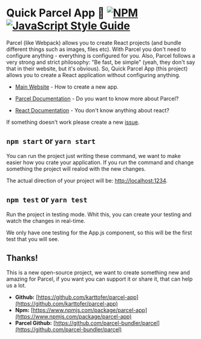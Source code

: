 # Quick Parcel App 🚀 [![NPM](https://img.shields.io/npm/v/parcel-app.svg)](https://www.npmjs.com/package/parcel-app) [![JavaScript Style Guide](https://img.shields.io/badge/code_style-standard-brightgreen.svg)](https://standardjs.com) </br>

Parcel (like Webpack) allows you to create React projects (and bundle different things such as images, files etc). With Parcel you don't need to configure anything - everything is configured for you. Also, Parcel follows a very strong and strict philosophy: "Be fast, be simple" (yeah, they don't say that in their website, but it's obvious). So, Quick Parcel App (this project) allows you to create a React application without configuring anything.

-   [Main Website](https://parcelapp.netlify.com/) - How to create a new app.

-   [Parcel Documentation](https://parceljs.org/) - Do you want to know more about Parcel?

-   [React Documentation](https://es.reactjs.org/) - You don't know anything about react?

If something doesn't work please create a new [issue](https://github.com/karttofer/parcel-app/issues/new).

## `npm start` or `yarn start`

You can run the project just writing these command, we want to make easier how you crate your application. If you run the command and change something the project will realod with the new changes.

The actual direction of your project will be: [http://localhost:1234](http://localhost:1234/).

## `npm test` or `yarn test`

Run the project in testing mode. Whit this, you can create your testing and watch the changes in real-time.

We only have one testing for the App.js component, so this will be the first test that you will see.

## Thanks!

This is a new open-source project, we want to create something new and amazing for Parcel, if you want you can support it or share it, that can help us a lot.

-   **Github:** [https://github.com/karttofer/parcel-app](https://github.com/karttofer/parcel-app)
-   **Npm:** [https://www.npmjs.com/package/parcel-app](https://www.npmjs.com/package/parcel-app)
-   **Parcel Github:** [https://github.com/parcel-bundler/parcel](https://github.com/parcel-bundler/parcel)
